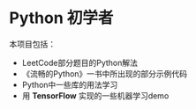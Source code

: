 #  Python 初学者

本项目包括：

+ LeetCode部分题目的Python解法
+ 《流畅的Python》一书中所出现的部分示例代码
+ Python中一些库的用法学习
+ 用 **TensorFlow** 实现的一些机器学习demo


